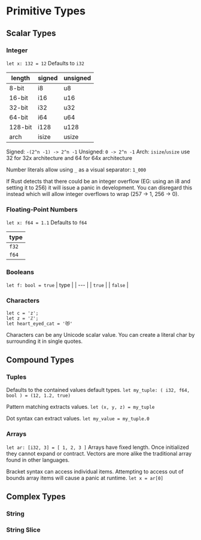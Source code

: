 # Primitive Types

## Scalar Types

### Integer

`let x: 132 = 12`
Defaults to `i32`

| length  | signed | unsigned |
| ---     | ---    | ---      |
| 8-bit   | i8     | u8       |
| 16-bit  | i16    | u16      |
| 32-bit  | i32    | u32      |
| 64-bit  | i64    | u64      |
| 128-bit | i128   | u128     |
| arch    | isize  | usize    |
Signed:
`-(2^n -1) -> 2^n -1`
Unsigned:
`0 -> 2^n -1`
Arch:
`isize`/`usize` use 32 for 32x architecture and 64 for 64x architecture

Number literals allow using `_` as a visual separator: `1_000`

If Rust detects that there could be an integer overflow (EG: using an i8 and
setting it to 256) it will issue a panic in development. You can disregard
this instead which will allow integer overflows to wrap (257 -> 1, 256 -> 0).

### Floating-Point Numbers

`let x: f64 = 1.1`
Defaults to `f64`

| type  |
| ---   |
| `f32` |
| `f64` |

### Booleans

`let f: bool = true`
| type    |
| ---     |
| `true`  |
| `false` |

### Characters

```
let c = 'z';
let z = 'ℤ';
let heart_eyed_cat = '😻'
```

Characters can be any Unicode scalar value. You can create a literal char by
surrounding it in single quotes.

## Compound Types

### Tuples

Defaults to the contained values default types.
`let my_tuple: ( i32, f64, bool ) = (12, 1.2, true)`

Pattern matching extracts values.
`let (x, y, z) = my_tuple`

Dot syntax can extract values.
`let my_value = my_tuple.0`

### Arrays

`let ar: [i32, 3] = [ 1, 2, 3 ]`
Arrays have fixed length. Once initialized they cannot expand or contract.
Vectors are more alike the traditional array found in other languages.

Bracket syntax can access individual items. Attempting to access out of bounds
array items will cause a panic at runtime.
`let x = ar[0]`

## Complex Types

### String


### String Slice

